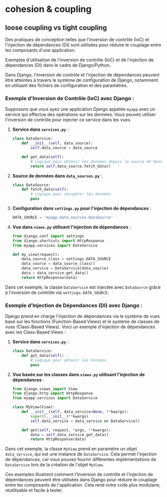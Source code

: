 # cohesion & coupling

## loose coupling vs tight coupling

Des pratiques de conception telles que l'inversion de contrôle (IoC) et l'injection de dépendances (DI) sont utilisées pour réduire le couplage entre les composants d'une application.

Exemples d'utilisation de l'inversion de contrôle (IoC) et de l'injection de dépendances (DI) dans le cadre de Django/Python.

Dans Django, l'inversion de contrôle et l'injection de dépendances peuvent être atteintes à travers le système de configuration de Django, notamment en utilisant des fichiers de configuration et des paramètres.

### Exemple d'Inversion de Contrôle (IoC) avec Django :

Supposons que vous ayez une application Django appelée `myapp` avec un service qui effectue des opérations sur les données. Vous pouvez utiliser l'inversion de contrôle pour injecter ce service dans les vues.

1. **Service dans `services.py`** :

   ```python
   class DataService:
       def __init__(self, data_source):
           self.data_source = data_source

       def get_data(self):
           # Logique pour obtenir les données depuis la source de données
           return self.data_source.fetch_data()
   ```

2. **Source de données dans `data_sources.py`** :

   ```python
   class DataSource:
       def fetch_data(self):
           # Logique pour récupérer les données
           pass
   ```

3. **Configuration dans `settings.py` pour l'injection de dépendances** :

   ```python
   DATA_SOURCE = 'myapp.data_sources.DataSource'
   ```

4. **Vue dans `views.py` utilisant l'injection de dépendances** :

   ```python
   from django.conf import settings
   from django.shortcuts import HttpResponse
   from myapp.services import DataService

   def my_view(request):
       data_source_class = settings.DATA_SOURCE
       data_source = data_source_class()
       data_service = DataService(data_source)
       data = data_service.get_data()
       return HttpResponse(data)
   ```

Dans cet exemple, la classe `DataService` est injectée avec `DataSource` grâce à l'inversion de contrôle via `settings.DATA_SOURCE`.

### Exemple d'Injection de Dépendances (DI) avec Django :

Django prend en charge l'injection de dépendances via le système de vues basé sur les fonctions (Function-Based Views) et le système de classes de vues (Class-Based Views). Voici un exemple d'injection de dépendances avec les Class-Based Views :

1. **Service dans `services.py`** :

   ```python
   class DataService:
       def get_data(self):
           # Logique pour obtenir les données
           pass
   ```

2. **Vue basée sur les classes dans `views.py` utilisant l'injection de dépendances** :

   ```python
   from django.views import View
   from django.http import HttpResponse
   from myapp.services import DataService

   class MyView(View):
       def __init__(self, data_service=None, **kwargs):
           super().__init__(**kwargs)
           self.data_service = data_service or DataService()

       def get(self, request, *args, **kwargs):
           data = self.data_service.get_data()
           return HttpResponse(data)
   ```

Dans cet exemple, la classe `MyView` prend en paramètre un objet `data_service`, qui est une instance de `DataService`. Cela permet l'injection de dépendances, car vous pouvez fournir différentes implémentations de `DataService` lors de la création de l'objet `MyView`.

Ces exemples illustrent comment l'inversion de contrôle et l'injection de dépendances peuvent être utilisées dans Django pour réduire le couplage entre les composants de l'application. Cela rend votre code plus modulaire, réutilisable et facile à tester.